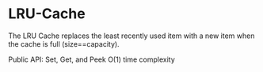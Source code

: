 LRU-Cache
=========

The LRU Cache replaces the least recently used item with a new item when the cache is full (size==capacity).

Public API:  Set, Get, and Peek
O(1) time complexity
